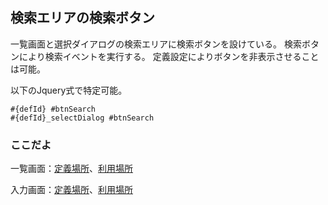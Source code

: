 ## 検索エリアの検索ボタン

一覧画面と選択ダイアログの検索エリアに検索ボタンを設けている。
検索ボタンにより検索イベントを実行する。
定義設定によりボタンを非表示させることは可能。

以下のJquery式で特定可能。
```
#{defId} #btnSearch
#{defId}_selectDialog #btnSearch
```

### ここだよ
一覧画面：[定義場所](https://efwgrp.github.io/ske_image/svg/condition.search.listPage.def.svg)、[利用場所](https://efwgrp.github.io/ske_image/svg/condition.search.listPage.svg)

入力画面：[定義場所](https://efwgrp.github.io/ske_image/svg/condition.search.inputPage.def.svg)、[利用場所](https://efwgrp.github.io/ske_image/svg/condition.search.inputPage.svg)
